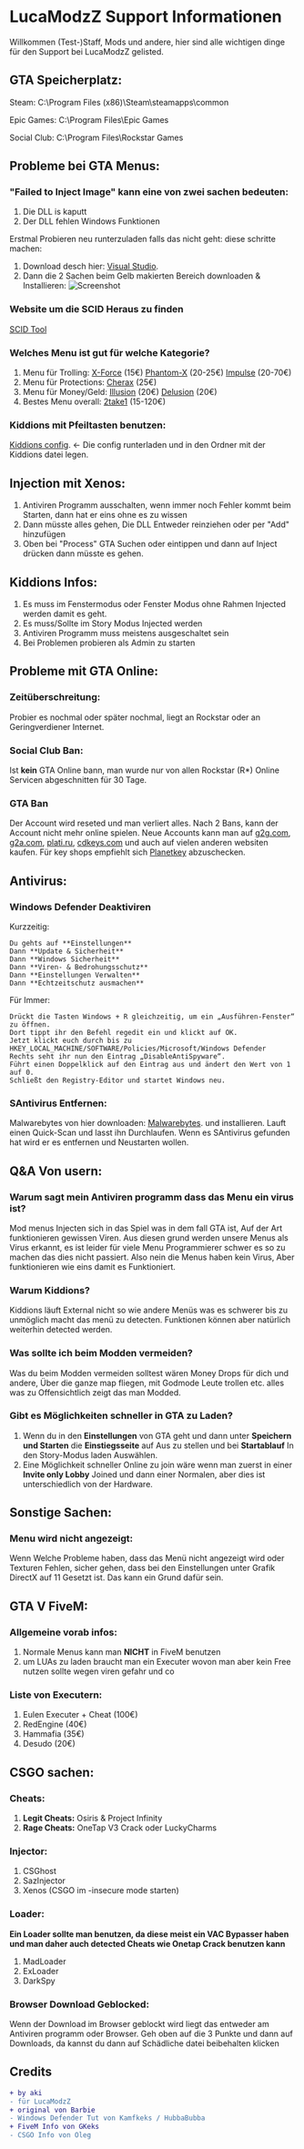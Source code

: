 # LucaModzZ Support Informationen
  Willkommen (Test-)Staff, Mods und andere, hier sind alle wichtigen dinge für den Support bei LucaModzZ gelisted.

## GTA Speicherplatz:
Steam: C:\Program Files (x86)\Steam\steamapps\common

Epic Games: C:\Program Files\Epic Games

Social Club: C:\Program Files\Rockstar Games

## Probleme bei GTA Menus:
### "Failed to Inject Image" kann eine von zwei sachen bedeuten:
  1. Die DLL is kaputt
  2. Der DLL fehlen Windows Funktionen

Erstmal Probieren neu runterzuladen falls das nicht geht: diese schritte machen:
  1. Download desch hier: [Visual Studio](https://support.microsoft.com/de-de/topic/aktuelle-unterst%C3%BCtzte-downloads-f%C3%BCr-visual-c-2647da03-1eea-4433-9aff-95f26a218cc0).
  2. Dann die 2 Sachen beim Gelb makierten Bereich downloaden & Installieren:
  ![Screenshot](https://axolotl.club/v1/QBnsruAb93VG1uholt4DShtj6OnxnmhZ5lGxp3mJMpk)

### Website um die SCID Heraus zu finden
 [SCID Tool](https://rid.itsdevil.com/)
  
### Welches Menu ist gut für welche Kategorie?

  1. Menu für Trolling: [X-Force](https://xforce.menu/) (15€)  [Phantom-X](https://phantom-x.info/) (20-25€) [Impulse](https://impulse.one/) (20-70€)
  2. Menu für Protections: [Cherax](https://cherax.vip/) (25€)
  3. Menu für Money/Geld: [Illusion](https://www.ilusion-engine.com/home) (20€) [Delusion](https://communitymods.co.uk/mod-menus/delusion/) (20€)
  4. Bestes Menu overall: [2take1](https://2take1.menu/) (15-120€)
  
### Kiddions mit Pfeiltasten benutzen:
   [Kiddions config](https://bit.ly/2Yvlz0c). <- Die config runterladen und in den Ordner mit der Kiddions datei legen.
  
## Injection mit Xenos:
  1. Antiviren Programm ausschalten, wenn immer noch Fehler kommt beim Starten, dann hat er eins ohne es zu wissen
  2. Dann müsste alles gehen, Die DLL Entweder reinziehen oder per "Add" hinzufügen
  3. Oben bei "Process" GTA Suchen oder eintippen und dann auf Inject drücken dann müsste es gehen.

## Kiddions Infos:
  1. Es muss im Fenstermodus oder Fenster Modus ohne Rahmen Injected werden damit es geht.
  2. Es muss/Sollte im Story Modus Injected werden
  3. Antiviren Programm muss meistens ausgeschaltet sein
  4. Bei Problemen probieren als Admin zu starten

## Probleme mit GTA Online:
### Zeitüberschreitung:
Probier es nochmal oder später nochmal, liegt an Rockstar oder an Geringverdiener Internet.

### Social Club Ban:
Ist **kein** GTA Online bann, man wurde nur von allen Rockstar (R*) Online Servicen abgeschnitten für 30 Tage.

### GTA Ban
Der Account wird reseted und man verliert alles. Nach 2 Bans, kann der Account nicht mehr online spielen. Neue Accounts kann man auf [g2g.com](https://www.g2g.com/gta-5-online/account-24309-24312?platform=26020&online=checked&sorting=lowest_price), [g2a.com](https://www.g2a.com/category/games-c189?query=GTA%20V), [plati.ru](https://plati.ru/cat/grand-theft-auto-gta/20884/), [cdkeys.com](https://www.cdkeys.com/pc/games/grand-theft-auto-v-5-gta-5-premium-online-edition-rockstar-social-club-pc) und auch auf vielen anderen websiten kaufen. Für key shops empfiehlt sich [Planetkey](https://www.planetkey.de/gta-v-key-kaufen.html) abzuschecken.

## Antivirus:

### Windows Defender Deaktiviren
Kurzzeitig:
```
Du gehts auf **Einstellungen**
Dann **Update & Sicherheit**
Dann **Windows Sicherheit**
Dann **Viren- & Bedrohungsschutz**
Dann **Einstellungen Verwalten**
Dann **Echtzeitschutz ausmachen**
```

Für Immer:
```
Drückt die Tasten Windows + R gleichzeitig, um ein „Ausführen-Fenster“ zu öffnen.
Dort tippt ihr den Befehl regedit ein und klickt auf OK.
Jetzt klickt euch durch bis zu
HKEY_LOCAL_MACHINE/SOFTWARE/Policies/Microsoft/Windows Defender
Rechts seht ihr nun den Eintrag „DisableAntiSpyware“.
Führt einen Doppelklick auf den Eintrag aus und ändert den Wert von 1 auf 0.
Schließt den Registry-Editor und startet Windows neu.
```

### SAntivirus Entfernen:
Malwarebytes von hier downloaden:  [Malwarebytes](https://de.malwarebytes.com/mwb-download/thankyou/). und installieren. Lauft einen Quick-Scan und lasst ihn Durchlaufen. Wenn es SAntivirus gefunden hat wird er es entfernen und Neustarten wollen.

## Q&A Von usern:
### Warum sagt mein Antiviren programm dass das Menu ein virus ist?
Mod menus Injecten sich in das Spiel was in dem fall GTA ist, Auf der Art funktionieren gewissen Viren. Aus diesen grund werden unsere Menus als Virus erkannt, es ist leider für viele Menu Programmierer schwer es so zu machen das dies nicht passiert. Also nein die Menus haben kein Virus, Aber funktionieren wie eins damit es Funktioniert.

### Warum Kiddions?
Kiddions läuft External nicht so wie andere Menüs was es schwerer bis zu unmöglich macht das menü zu detecten. Funktionen können aber natürlich weiterhin detected werden.

### Was sollte ich beim Modden vermeiden?
Was du beim Modden vermeiden solltest wären Money Drops für dich und andere, Über die ganze map fliegen, mit Godmode Leute trollen etc. alles was zu Offensichtlich zeigt das man Modded.

### Gibt es Möglichkeiten schneller in GTA zu Laden?
1. Wenn du in den **Einstellungen** von GTA geht und dann unter **Speichern und Starten** die **Einstiegsseite** auf Aus zu stellen und bei **Startablauf**  In den Story-Modus laden Auswählen.
2. Eine Möglichkeit schneller Online zu join wäre wenn man zuerst in einer **Invite only Lobby** Joined und dann einer Normalen, aber dies ist unterschiedlich von der Hardware.

## Sonstige Sachen:
### Menu wird nicht angezeigt:
Wenn Welche Probleme haben, dass das Menü nicht angezeigt wird oder Texturen Fehlen, sicher gehen, dass bei den Einstellungen unter Grafik DirectX auf 11 Gesetzt ist. Das kann ein Grund dafür sein.

## GTA V FiveM:
### Allgemeine vorab infos:
1. Normale Menus kann man **NICHT** in FiveM benutzen
2. um LUAs zu laden braucht man ein Executer wovon man aber kein Free nutzen sollte wegen viren gefahr und co
### Liste von Executern:
1.  Eulen Executer + Cheat (100€)
2.  RedEngine (40€)
3.  Hammafia (35€)
4.  Desudo (20€)

## CSGO sachen:
### Cheats:
1. **Legit Cheats:** 
Osiris & Project Infinity
2. **Rage Cheats:**
OneTap V3 Crack oder LuckyCharms

### Injector:
1. CSGhost
2. SazInjector
3. Xenos (CSGO im -insecure mode starten)

### Loader:
**Ein Loader sollte man benutzen, da diese meist ein VAC Bypasser haben und man daher auch detected Cheats wie Onetap Crack benutzen kann**
1. MadLoader
2. ExLoader
3. DarkSpy

### Browser Download Geblocked:
Wenn der Download im Browser geblockt wird liegt das entweder am Antiviren programm oder Browser. Geh oben auf die 3 Punkte und dann auf Downloads, da kannst du dann auf Schädliche datei beibehalten klicken

## Credits
```diff
+ by aki
- für LucaModzZ
+ original von Barbie
- Windows Defender Tut von Kamfkeks / HubbaBubba
+ FiveM Info von GKeks
- CSGO Info von Oleg
```
